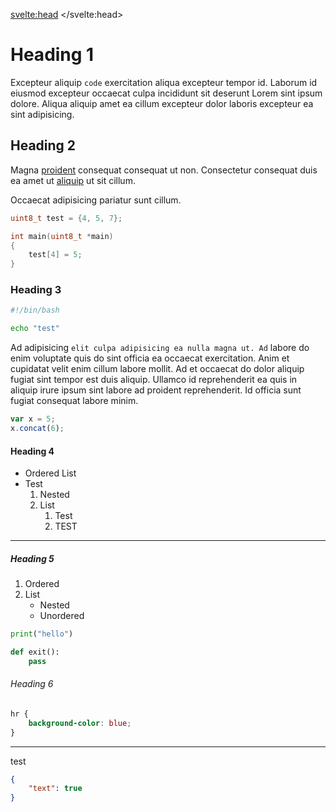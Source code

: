 <svelte:head>
	<title>PTR</title>
</svelte:head>

<script>
	import CodeEditor from "$lib/widgets/CodeEditor/CodeEditor.svelte";
	import CopyButton from "$lib/widgets/CodeEditor/CopyButton.svelte";
	import LineNumbers from "$lib/widgets/CodeEditor/LineNumbers.svelte";
	import CAD from "$lib/widgets/CAD/CAD.svelte";
	import TestGeometry from "$lib/test/testGeometry.demo.glb";

	import "prismjs/prism.js";
	import "prismjs/components/prism-bash.js";
	import "prismjs/components/prism-c.js";
	import "prismjs/components/prism-cpp.js";
	import "prismjs/components/prism-json.js";
	import "prismjs/components/prism-python.js";

	let code = "{\n\t\n}";
</script>

# Heading 1

Excepteur aliquip `code` exercitation aliqua excepteur tempor id. Laborum id eiusmod excepteur occaecat culpa incididunt sit deserunt Lorem sint ipsum dolore. Aliqua aliquip amet ea cillum excepteur dolor laboris excepteur ea sint adipisicing.

<CodeEditor lineNumbers={true} language="json" bind:code/>

## Heading 2

Magna [proident](https://github.com) consequat consequat ut non. Consectetur consequat duis ea amet ut [aliquip](https://example.com) ut sit cillum.

<CAD geometry={TestGeometry} />

Occaecat adipisicing pariatur sunt cillum.

<LineNumbers />
<CopyButton />

```c
uint8_t test = {4, 5, 7};

int main(uint8_t *main)
{
	test[4] = 5;
}
```

### Heading 3

<LineNumbers />
<CopyButton />

```bash
#!/bin/bash

echo "test"
```

Ad adipisicing `elit culpa adipisicing ea nulla magna ut. Ad` labore do enim voluptate quis do sint officia ea occaecat exercitation. Anim et cupidatat velit enim cillum labore mollit. Ad et occaecat do dolor aliquip fugiat sint tempor est duis aliquip. Ullamco id reprehenderit ea quis in aliquip irure ipsum sint labore ad proident reprehenderit. Id officia sunt fugiat consequat labore minim.

<LineNumbers />
<CopyButton />

```js
var x = 5;
x.concat(6);
```

#### Heading 4

- Ordered List
- Test
	1. Nested
	2. List
		1. Test
		2. TEST

---

##### Heading 5

1. Ordered
2. List
	- Nested
	- Unordered

<LineNumbers />
<CopyButton />

```python
print("hello")

def exit():
	pass
```

###### Heading 6

<CopyButton />

```css
hr {
	background-color: blue;
}
```

---

test

<LineNumbers />
<CopyButton />

```json
{
	"text": true
}
```
